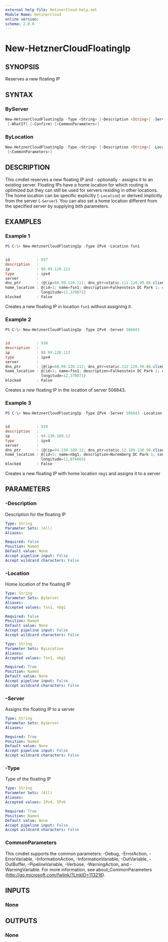 ```yaml
---
external help file: HetznerCloud-help.xml
Module Name: HetznerCloud
online version:
schema: 2.0.0
---
```

# New-HetznerCloudFloatingIp

## SYNOPSIS

Reserves a new floating IP

## SYNTAX

### ByServer

```powershell
New-HetznerCloudFloatingIp -Type <String> [-Description <String>] -Server <String> [-Location <String>]
 [-WhatIf] [-Confirm] [<CommonParameters>]
```

### ByLocation

```powershell
New-HetznerCloudFloatingIp -Type <String> [-Description <String>] -Location <String> [-WhatIf] [-Confirm]
 [<CommonParameters>]
```

## DESCRIPTION

This cmdlet reserves a new floating IP and - optionally - assigns it to an existing server. Floating IPs have a home location for which routing is optimized but they can still be used for servers residing in other locations. The home location can be specific explicitly (`-Location`) or derived implicitly from the server (`-Server`). You can also set a home location different from the specified server by supplying bith parameters.

## EXAMPLES

### Example 1

```powershell
PS C:\> New-HetznerCloudFloatingIp -Type IPv4 -Location fsn1


id            : 937
description   :
ip            : 88.99.120.111
type          : ipv4
server        :
dns_ptr       : {@{ip=88.99.120.111; dns_ptr=static.111.120.99.88.clients.your-server.de}}
home_location : @{id=1; name=fsn1; description=Falkenstein DC Park 1; country=DE; city=Falkenstein; latitude=50,47612;
                longitude=12,370071}
blocked       : False
```

Creates a new floating IP in location `fsn1` without assigning it.

### Example 2

```powershell
PS C:\> New-HetznerCloudFloatingIp -Type IPv4 -Server 506843


id            : 938
description   :
ip            : 88.99.120.112
type          : ipv4
server        :
dns_ptr       : {@{ip=88.99.120.112; dns_ptr=static.112.120.99.88.clients.your-server.de}}
home_location : @{id=1; name=fsn1; description=Falkenstein DC Park 1; country=DE; city=Falkenstein; latitude=50,47612;
                longitude=12,370071}
blocked       : False
```

Creates a new floating IP in the location of server 506843.

### Example 3

```powershell
PS C:\> New-HetznerCloudFloatingIp -Type IPv4 -Server 506843 -Location nbg1


id            : 939
description   :
ip            : 94.130.189.12
type          : ipv4
server        :
dns_ptr       : {@{ip=94.130.189.12; dns_ptr=static.12.189.130.94.clients.your-server.de}}
home_location : @{id=2; name=nbg1; description=Nuremberg DC Park 1; country=DE; city=Nuremberg; latitude=49,452102;
                longitude=11,076665}
blocked       : False
```

Creates a new floating IP with home location `nbg1` and assigns it to a server

## PARAMETERS

### -Description

Description for the floating IP

```yaml
Type: String
Parameter Sets: (All)
Aliases:

Required: False
Position: Named
Default value: None
Accept pipeline input: False
Accept wildcard characters: False
```

### -Location

Home location of the floating IP

```yaml
Type: String
Parameter Sets: ByServer
Aliases:
Accepted values: fsn1, nbg1

Required: False
Position: Named
Default value: None
Accept pipeline input: False
Accept wildcard characters: False
```

```yaml
Type: String
Parameter Sets: ByLocation
Aliases:
Accepted values: fsn1, nbg1

Required: True
Position: Named
Default value: None
Accept pipeline input: False
Accept wildcard characters: False
```

### -Server

Assigns the floating IP to a server

```yaml
Type: String
Parameter Sets: ByServer
Aliases:

Required: True
Position: Named
Default value: None
Accept pipeline input: False
Accept wildcard characters: False
```

### -Type

Type of the floating IP

```yaml
Type: String
Parameter Sets: (All)
Aliases:
Accepted values: IPv4, IPv6

Required: True
Position: Named
Default value: None
Accept pipeline input: False
Accept wildcard characters: False
```

### CommonParameters

This cmdlet supports the common parameters: -Debug, -ErrorAction, -ErrorVariable, -InformationAction, -InformationVariable, -OutVariable, -OutBuffer, -PipelineVariable, -Verbose, -WarningAction, and -WarningVariable.
For more information, see about_CommonParameters (http://go.microsoft.com/fwlink/?LinkID=113216).

## INPUTS

### None

## OUTPUTS

### None
